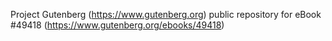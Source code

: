 Project Gutenberg (https://www.gutenberg.org) public repository for
eBook #49418 (https://www.gutenberg.org/ebooks/49418)
